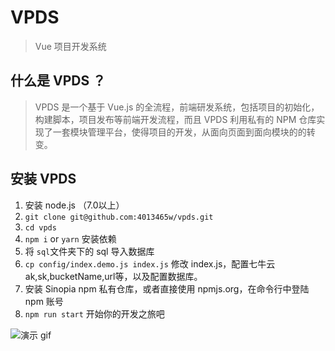 # VPDS

> Vue 项目开发系统

## 什么是 VPDS ？

> VPDS 是一个基于 Vue.js 的全流程，前端研发系统，包括项目的初始化，构建脚本，项目发布等前端开发流程，而且 VPDS 利用私有的 NPM 仓库实现了一套模块管理平台，使得项目的开发，从面向页面到面向模块的的转变。

## 安装 VPDS

1. 安装 node.js （7.0以上）
2. `git clone git@github.com:4013465w/vpds.git`
3. `cd vpds`
4. `npm i` or `yarn` 安装依赖
5. 将 `sql`文件夹下的 sql 导入数据库
6. `cp config/index.demo.js index.js` 修改 index.js，配置七牛云 ak,sk,bucketName,url等，以及配置数据库。
7. 安装 Sinopia npm 私有仓库，或者直接使用 npmjs.org，在命令行中登陆 npm 账号
8. `npm run start` 开始你的开发之旅吧


![演示 gif](http://minikb.fddcn.cn/QQ20170708-231701-HD.gif)
